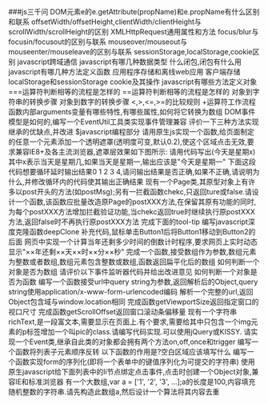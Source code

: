 ###js三千问
DOM元素e的e.getAttribute(propName)和e.propName有什么区别和联系
offsetWidth/offsetHeight,clientWidth/clientHeight与scrollWidth/scrollHeight的区别
XMLHttpRequest通用属性和方法
focus/blur与focusin/focusout的区别与联系
mouseover/mouseout与mouseenter/mouseleave的区别与联系
sessionStorage,localStorage,cookie区别
javascript跨域通信
javascript有哪几种数据类型
什么闭包,闭包有什么用
javascript有哪几种方法定义函数
应用程序存储和离线web应用
客户端存储localStorage和sessionStorage
cookie及其操作
javascript有哪些方法定义对象
===运算符判断相等的流程是怎样的
==运算符判断相等的流程是怎样的
对象到字符串的转换步骤
对象到数字的转换步骤
<,>,<=,>=的比较规则
+运算符工作流程
函数内部arguments变量有哪些特性,有哪些属性,如何将它转换为数组
DOM事件模型是如何的,编写一个EventUtil工具类实现事件管理兼容
评价一下三种方法实现继承的优缺点,并改进
$javascript编程部分
请用原生js实现一个函数,给页面制定的任意一个元素添加一个透明遮罩(透明度可变,默认0.2),使这个区域点击无效,要求兼容IE8+及各主流浏览器,遮罩层效果如下图所示:
请用代码写出(今天是星期x)其中x表示当天是星期几,如果当天是星期一,输出应该是"今天是星期一"
下面这段代码想要循环延时输出结果0 1 2 3 4,请问输出结果是否正确,如果不正确,请说明为什么,并修改循环内的代码使其输出正确结果
现有一个Page类,其原型对象上有许多以post开头的方法(如postMsg);另有一拦截函数chekc,只返回ture或false.请设计一个函数,该函数应批量改造原Page的postXXX方法,在保留其原有功能的同时,为每个postXXX方法增加拦截验证功能,当chekc返回true时继续执行原postXXX方法,返回false时不再执行原postXXX方法
完成下面的tool-tip
编写javascript深度克隆函数deepClone
补充代码,鼠标单击Button1后将Button1移动到Button2的后面
网页中实现一个计算当年还剩多少时间的倒数计时程序,要求网页上实时动态显示"××年还剩××天××时××分××秒"
完成一个函数,接受数组作为参数,数组元素为整数或者数组,数组元素包含整数或数组,函数返回扁平化后的数组
如何判断一个对象是否为数组
请评价以下事件监听器代码并给出改进意见
如何判断一个对象是否为函数
编写一个函数接受url中query string为参数,返回解析后的Object,query string使用application/x-www-form-urlencoded编码
解析一个完整的url,返回Object包含域与window.location相同
完成函数getViewportSize返回指定窗口的视口尺寸
完成函数getScrollOffset返回窗口滚动条偏移量
现有一个字符串richText,是一段富文本,需要显示在页面上.有个要求,需要给其中只包含一个img元素的p标签增加一个叫pic的class.请编写代码实现.可以使用jQuery或KISSY.
请实现一个Event类,继承自此类的对象都会拥有两个方法on,off,once和trigger
编写一个函数将列表子元素顺序反转
以下函数的作用是?空白区域应该填写什么
编写一个函数实现form的序列化(即将一个表单中的键值序列化为可提交的字符串)
使用原生javascript给下面列表中的li节点绑定点击事件,点击时创建一个Object对象,兼容IE和标准浏览器
有一个大数组,var a = ['1', '2', '3', ...];a的长度是100,内容填充随机整数的字符串.请先构造此数组a,然后设计一个算法将其内容去重